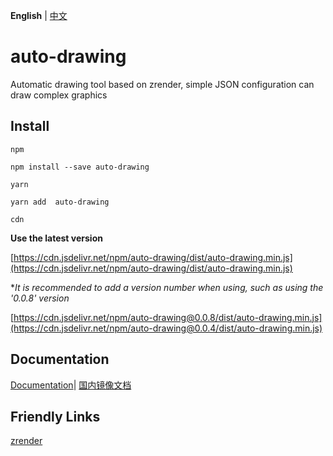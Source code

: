 **English** | [中文](https://github.com/l-x-f/auto-drawing/blob/main/README.zh-CN.md)

# auto-drawing

Automatic drawing tool based on zrender, simple JSON configuration can draw complex graphics

## Install

`npm`

```
npm install --save auto-drawing
```

`yarn`

```
yarn add  auto-drawing
```

`cdn`

**Use the latest version**

[https://cdn.jsdelivr.net/npm/auto-drawing/dist/auto-drawing.min.js](https://cdn.jsdelivr.net/npm/auto-drawing/dist/auto-drawing.min.js)

\*_It is recommended to add a version number when using, such as using the '0.0.8' version_

[https://cdn.jsdelivr.net/npm/auto-drawing@0.0.8/dist/auto-drawing.min.js](https://cdn.jsdelivr.net/npm/auto-drawing@0.0.4/dist/auto-drawing.min.js)

## Documentation

[Documentation](https://auto-drawing.github.io/)| [国内镜像文档](https://auto-drawing.com/)

## Friendly Links

[zrender](https://ecomfe.github.io/zrender-doc/public/)
